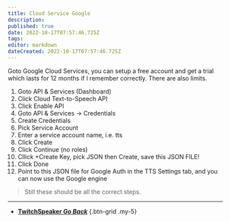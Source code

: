 ```yaml
---
title: Cloud Service Google
description: 
published: true
date: 2022-10-17T07:57:46.725Z
tags: 
editor: markdown
dateCreated: 2022-10-17T07:57:46.725Z
---
```


Goto Google Cloud Services, you can setup a free account and get a trial which lasts for 12 months if I remember correctly. There are also limits.

1. Goto API & Services (Dashboard)
2. Click Cloud Text-to-Speech API
3. Click Enable API
4. Goto API & Services -> Credentials
5. Create Credentials
6. Pick Service Account
7. Enter a service account name, i.e. tts
8. Click Create
9. Click Continue (no roles)
10. Cllick +Create Key, pick JSON then Create, save this JSON FILE!
11. Click Done
12. Point to this JSON file for Google Auth in the TTS Settings tab, and you can now use the Google engine

> Still these should be all the correct steps.

---

- [<i class="mdi mdi-chevron-left"></i>**TwitchSpeaker *Go Back***](/en/TwitchSpeaker)
{.btn-grid .my-5}